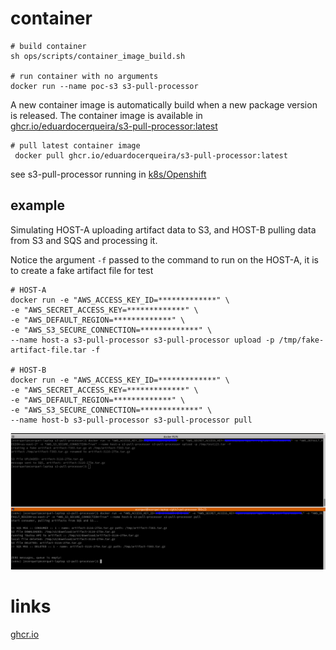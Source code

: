 # container

```shell
# build container
sh ops/scripts/container_image_build.sh

# run container with no arguments
docker run --name poc-s3 s3-pull-processor
```

A new container image is automatically build when a new package version is released. The container image is available
in [ghcr.io/eduardocerqueira/s3-pull-processor:latest](ghcr.io/eduardocerqueira/s3-pull-processor:latest)

```shell
# pull latest container image
 docker pull ghcr.io/eduardocerqueira/s3-pull-processor:latest
```

see s3-pull-processor running in [k8s/Openshift](openshift.md)

## example

Simulating HOST-A uploading artifact data to S3, and HOST-B pulling data from S3 and SQS and processing it.

Notice the argument `-f` passed to the command to run on the HOST-A, it is to create a fake artifact file for test

```shell
# HOST-A
docker run -e "AWS_ACCESS_KEY_ID=*************" \
-e "AWS_SECRET_ACCESS_KEY=*************" \
-e "AWS_DEFAULT_REGION=*************" \
-e "AWS_S3_SECURE_CONNECTION=*************" \
--name host-a s3-pull-processor s3-pull-processor upload -p /tmp/fake-artifact-file.tar -f

# HOST-B
docker run -e "AWS_ACCESS_KEY_ID=*************" \
-e "AWS_SECRET_ACCESS_KEY=*************" \
-e "AWS_DEFAULT_REGION=*************" \
-e "AWS_S3_SECURE_CONNECTION=*************" \
--name host-b s3-pull-processor s3-pull-processor pull
```

![demo_container](img/demo_container.png)


# links
[ghcr.io](https://docs.github.com/en/packages/working-with-a-github-packages-registry/working-with-the-container-registry)
